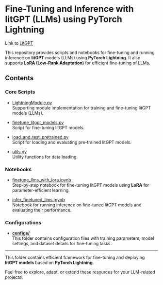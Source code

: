 # Fine-Tuning and Inference with litGPT (LLMs) using PyTorch Lightning  

Link to [LitGPT](https://github.com/Lightning-AI/litgpt)

This repository provides scripts and notebooks for fine-tuning and running inference on **litGPT** models (LLMs) using **PyTorch Lightning**. It also supports **LoRA (Low-Rank Adaptation)** for efficient fine-tuning of LLMs.  

## Contents  

### Core Scripts  
- [LightningModule.py](LightningModule.py)  
  Supporting module implementation for training and fine-tuning litGPT models (LLMs).  

- [finetune_litgpt_models.py](finetune_litgpt_models.py)  
  Script for fine-tuning litGPT models.  

- [load_and_test_pretrained.py](load_and_test_pretrained.py)  
  Script for loading and evaluating pre-trained litGPT models.  

- [utils.py](utils.py)  
  Utility functions for data loading.

### Notebooks  
- [finetune_llms_with_lora.ipynb](finetune_llms_with_lora.ipynb)  
  Step-by-step notebook for fine-tuning litGPT models using **LoRA** for parameter-efficient learning.  

- [infer_finetuned_llms.ipynb](infer_finetuned_llms.ipynb)  
  Notebook for running inference on fine-tuned litGPT models and evaluating their performance.  

### Configurations  
- **[configs/](configs/)**  
  This folder contains configuration files with training parameters, model settings, and dataset details for fine-tuning tasks.  

---

This folder contains efficient framework for fine-tuning and deploying **litGPT models** based on **PyTorch Lightning**.  

Feel free to explore, adapt, or extend these resources for your LLM-related projects!  
